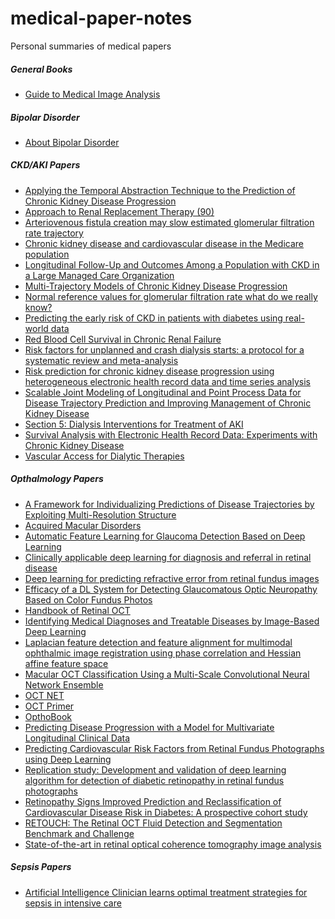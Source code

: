 # medical-paper-notes
Personal summaries of medical papers

##### General Books
- [Guide to Medical Image Analysis](
https://github.com/roninlaw/medical-paper-notes/blob/master/Guide%20to%20Medical%20Image%20Analysis.md) 

##### Bipolar Disorder
- [About Bipolar Disorder](https://github.com/roninlaw/medical-paper-notes/blob/master/About%20Bipolar.md)

##### CKD/AKI Papers
- [Applying the Temporal Abstraction Technique to the Prediction of Chronic Kidney Disease Progression](https://github.com/roninlaw/medical-paper-notes/blob/master/Applying%20the%20Temporal%20Abstraction%20Technique%20to%20the%20Prediction%20of%20Chronic%20Kidney%20Disease%20Progression.md)
- [Approach to Renal Replacement Therapy (90)](
https://github.com/roninlaw/medical-paper-notes/blob/master/Approach%20to%20Renal%20Replacement%20Therapy%20(90).md)
- [Arteriovenous fistula creation may slow estimated glomerular filtration rate trajectory](https://github.com/roninlaw/medical-paper-notes/blob/master/Arteriovenous%20fistula%20creation%20may%20slow%20estimated%20glomerular%20filtration%20rate%20trajectory.md)
- [Chronic kidney disease and cardiovascular disease in the Medicare population](
https://github.com/roninlaw/medical-paper-notes/blob/master/Chronic%20kidney%20disease%20and%20cardiovascular%20disease%20in%20the%20Medicare%20population.md)
- [Longitudinal Follow-Up and Outcomes Among a Population with CKD in a Large Managed Care Organization](
https://github.com/roninlaw/medical-paper-notes/blob/master/Longitudinal%20Follow-Up%20and%20Outcomes%20Among%20a%20Population%20with%20CKD%20in%20a%20Large%20Managed%20Care%20Organization.md)
- [Multi-Trajectory Models of Chronic Kidney Disease Progression](
https://github.com/roninlaw/medical-paper-notes/blob/master/Multi-Trajectory%20Models%20of%20Chronic%20Kidney%20Disease%20Progression.md)
- [Normal reference values for glomerular filtration rate what do we really know?](
https://github.com/roninlaw/medical-paper-notes/blob/master/Normal%20reference%20values%20for%20glomerular%20filtration%20rate:%20what%20do%20we%20really%20know.md)
- [Predicting the early risk of CKD in patients with diabetes using real-world data](
https://github.com/roninlaw/medical-paper-notes/blob/master/Predicting%20the%20early%20risk%20of%20CKD%20in%20patients%20with%20diabetes%20using%20real-world%20data.md
)
- [Red Blood Cell Survival in Chronic Renal Failure](
https://github.com/roninlaw/medical-paper-notes/blob/master/Red%20Blood%20Cell%20Survival%20in%20Chronic%20Renal%20Failure.md)
- [Risk factors for unplanned and crash dialysis starts: a protocol for a systematic review and meta-analysis](
https://github.com/roninlaw/medical-paper-notes/blob/master/Risk%20factors%20for%20unplanned%20and%20crash%20dialysis%20starts:%20a%20protocol%20for%20a%20systematic%20review%20and%20meta-analysis.md)
- [Risk prediction for chronic kidney disease progression using heterogeneous electronic health record data and time series analysis](
https://github.com/roninlaw/medical-paper-notes/blob/master/Risk%20prediction%20for%20chronic%20kidney%20disease%20progression%20using%20heterogeneous%20electronic%20health%20record%20data%20and%20time%20series%20analysis.md)
- [Scalable Joint Modeling of Longitudinal and Point Process Data for Disease Trajectory Prediction and Improving Management of Chronic Kidney Disease](
https://github.com/roninlaw/medical-paper-notes/blob/master/Scalable%20Joint%20Modeling%20of%20Longitudinal%20and%20Point%20Process%20Data%20for%20Disease%20Trajectory%20Prediction%20and%20Improving%20Management%20of%20Chronic%20Kidney%20Disease.md)
- [Section 5: Dialysis Interventions for Treatment of AKI](
https://github.com/roninlaw/medical-paper-notes/blob/master/Section%205:%20Dialysis%20Interventions%20for%20Treatment%20of%20AKI.md)
- [Survival Analysis with Electronic Health Record Data: Experiments with Chronic Kidney Disease](
https://github.com/roninlaw/medical-paper-notes/blob/master/Survival%20Analysis%20with%20Electronic%20Health%20Record%20Data:%20Experiments%20with%20Chronic%20Kidney%20Disease.md)
- [Vascular Access for Dialytic Therapies](
https://github.com/roninlaw/medical-paper-notes/blob/master/Vascular%20Access%20for%20Dialytic%20Therapies%20(91).md)

##### Opthalmology Papers
- [A Framework for Individualizing Predictions of Disease Trajectories by Exploiting Multi-Resolution Structure](
https://github.com/roninlaw/medical-paper-notes/blob/master/A%20Framework%20for%20Individualizing%20Predictions%20of%20Disease%20Trajectories%20by%20Exploiting%20Multi-Resolution%20Structure.md) 
- [Acquired Macular Disorders](
https://github.com/roninlaw/medical-paper-notes/blob/master/Acquired%20Macular%20Disorders.md) 
- [Automatic Feature Learning for Glaucoma Detection Based on Deep Learning](
https://github.com/roninlaw/medical-paper-notes/blob/master/Automatic%20Feature%20Learning%20for%20Glaucoma%20Detection%20Based%20on%20Deep%20Learning.md) 
- [Clinically applicable deep learning for diagnosis and referral in retinal disease](
https://github.com/roninlaw/medical-paper-notes/blob/master/Clinically%20applicable%20deep%20learning%20for%20diagnosis%20and%20referral%20in%20retinal%20disease.md) 
- [Deep learning for predicting refractive error from retinal fundus images](
https://github.com/roninlaw/medical-paper-notes/blob/master/Deep%20learning%20for%20predicting%20refractive%20error%20from%20retinal%20funds%20images.md) 
- [Efficacy of a DL System for Detecting Glaucomatous Optic Neuropathy Based on Color Fundus Photos](
https://github.com/roninlaw/medical-paper-notes/blob/master/Efficacy%20of%20a%20Deep%20Learning%20System%20for%20Detecting%20Glaucomatous%20Optic%20Neuropathy%20Based%20on%20Color%20Fundus%20Photographs.md) 
- [Handbook of Retinal OCT](
https://github.com/roninlaw/medical-paper-notes/blob/master/Handbook%20of%20Retinal%20OCT.md) 
- [Identifying Medical Diagnoses and Treatable Diseases by Image-Based Deep Learning](
https://github.com/roninlaw/medical-paper-notes/blob/master/Identifying%20Medical%20Diagnoses%20and%20Treatable%20Diseases%20by%20Image-Based%20Deep%20Learning.md) 
- [Laplacian feature detection and feature alignment for multimodal ophthalmic image registration using phase correlation and Hessian affine feature space](
https://github.com/roninlaw/medical-paper-notes/blob/master/Laplacian%20feature%20detection%20and%20feature%20alignment%20for%20multimodal%20ophthalmic%20image%20registration%20using%20phase%20correlation%20and%20Hessian%20affine%20feature%20space.md) 
- [Macular OCT Classification Using a Multi-Scale Convolutional Neural Network Ensemble](
https://github.com/roninlaw/medical-paper-notes/blob/master/Macular%20OCT%20Classification%20Using%20a%20Multi-Scale%20Convolutional%20Neural%20Network%20Ensemble.md) 
- [OCT NET](
https://github.com/roninlaw/medical-paper-notes/blob/master/OCT-NET.md)
- [OCT Primer](
https://github.com/roninlaw/medical-paper-notes/blob/master/OCT%20Primer.md)
- [OpthoBook](
https://github.com/roninlaw/medical-paper-notes/blob/master/OpthoBook.md)
- [Predicting Disease Progression with a Model for Multivariate Longitudinal Clinical Data](
https://github.com/roninlaw/medical-paper-notes/blob/master/Predicting%20Disease%20Progression%20with%20a%20Model%20for%20Multivariate%20Longitudinal%20Clinical%20Data.md) 
- [Predicting Cardiovascular Risk Factors from Retinal Fundus Photographs using Deep Learning](
https://github.com/roninlaw/medical-paper-notes/blob/master/Predicting%20Cardiovascular%20Risk%20Factors%20from%20Retinal%20Fundus%20Photographs%20using%20Deep%20Learning.md) 
- [Replication study: Development and validation of deep learning algorithm for detection of diabetic retinopathy in retinal fundus photographs](
https://github.com/roninlaw/medical-paper-notes/blob/master/Replication%20study:%20Development%20and%20validation%20of%20deep%20learning%20algorithm%20for%20detection%20of%20diabetic%20retinopathy%20in%20retinal%20fundus%20photographs.md) 
- [Retinopathy Signs Improved Prediction and Reclassification of Cardiovascular Disease Risk in Diabetes: A prospective cohort study](
https://github.com/roninlaw/medical-paper-notes/blob/master/Retinopathy%20Signs%20Improved%20Prediction%20and%20Reclassification%20of%20Cardiovascular%20Disease%20Risk%20in%20Diabetes:%20A%20prospective%20cohort%20study.md) 
- [RETOUCH: The Retinal OCT Fluid Detection and Segmentation Benchmark and Challenge](
https://github.com/roninlaw/medical-paper-notes/blob/master/RETOUCH:%20The%20Retinal%20OCT%20Fluid%20Detection%20and%20Segmentation%20Benchmark%20and%20Challenge.md) 
- [State-of-the-art in retinal optical coherence tomography image analysis](
https://github.com/roninlaw/medical-paper-notes/blob/master/State-of-the-art%20in%20retinal%20optical%20coherence%20tomography%20image%20analysis.md) 


##### Sepsis Papers
- [Artificial Intelligence Clinician learns optimal treatment strategies for sepsis in intensive care](
https://github.com/roninlaw/medical-paper-notes/blob/master/The%20Artificial%20Intelligence%20Clinician%20learns%20optimal%20treatment%20strategies%20for%20sepsis%20in%20intensive%20care.md)

